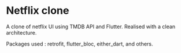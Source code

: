 # Netflix clone

A clone of netflix UI using TMDB API and Flutter. Realised with a clean architecture.

Packages used : retrofit, flutter_bloc, either_dart, and others.
